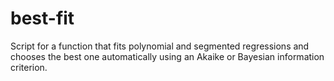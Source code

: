 # best-fit
Script for a function that fits polynomial and segmented regressions and chooses the best one automatically using an Akaike or Bayesian information criterion.
